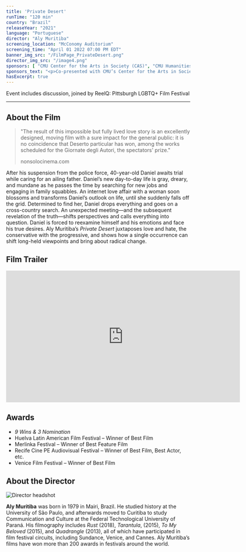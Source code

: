 ```yaml
---
title: 'Private Desert'
runTime: "120 min"
country: "Brazil"
releaseYear: "2021"
language: "Portuguese"
director: "Aly Muritiba"
screening_location: "McConomy Auditorium"
screening_time: "April 01 2022 07:00 PM EDT"
banner_img_src: "/FilmPage_PrivateDesert.png"
director_img_src: "/image4.png"
sponsors: [ "CMU Center for the Arts in Society (CAS)", "CMU Humanities Scholar Program", "CMU Center for Student Diversity and Inclusion", "Highmark Blue Cross Blue Shield" ]
sponsors_text: "<p>Co-presented with CMU’s Center for the Arts in Society and Humanities Scholars Program</p><p>Co-sponsored by Center for Student Diversity and Inclusion and Highmark Blue Cross Blue Shield</p>"
hasExcerpt: true
---
```


Event includes discussion, joined by ReelQ: Pittsburgh LGBTQ+ Film Festival

---

<section>

## About the Film

<blockquote class="blockquote">
  <p class="mb-0">"The result of this impossible but fully lived love story is an excellently designed, moving film with a sure impact for the general public: it is no coincidence that Deserto particular has won, among the works scheduled for the Giornate degli Autori, the spectators' prize."</p>
  <p class="blockquote-footer">nonsolocinema.com</p>
</blockquote>

After his suspension from the police force, 40-year-old Daniel awaits trial while caring for an ailing father. Daniel’s new day-to-day life is gray, dreary, and mundane as he passes the time by searching for new jobs and engaging in family squabbles. An internet love affair with a woman soon blossoms and transforms Daniel’s outlook on life, until she suddenly falls off the grid. Determined to find her, Daniel drops everything and goes on a cross-country search.  An unexpected meeting—and the subsequent revelation of the truth—shifts perspectives and calls everything into question. Daniel is forced to reexamine himself and his emotions and face his true desires. Aly Muritiba’s *Private Desert* juxtaposes love and hate, the conservative with the progressive, and shows how a single occurrence can shift long-held viewpoints and bring about radical change. 

</section>

<section>

## Film Trailer

<div class="trailer-container">
    <iframe width="640" height="360" src="https://www.youtube.com/embed/r75XLMFxscY" title="YouTube video player" frameborder="0" allow="accelerometer; autoplay; clipboard-write; encrypted-media; gyroscope; picture-in-picture" allowfullscreen></iframe>
</div>

</section>

<section>

## Awards

- *9 Wins & 3 Nomination*
- Huelva Latin American Film Festival – Winner of Best Film
- Merlinka Festival – Winner of Best Feature Film
- Recife Cine PE Audiovisual Festival – Winner of Best Film, Best Actor, etc.
- Venice Film Festival – Winner of Best Film


</section>

<section>

## About the Director

![Director headshot]($basePublicPath$/assets/films/director_headshots/image4.png)

**Aly Muritiba** was born in 1979 in Mairi, Brazil. He studied history at the University of São Paulo, and afterwards moved to Curitiba to study Communication and Culture at the Federal Technological University of Paraná. His filmography includes *Rust* (2018), *Tarantula*, (2015), *To My Beloved* (2015), and *Quadrangle* (2013), all of which have participated in film festival circuits, including Sundance, Venice, and Cannes. Aly Muritiba’s films have won more than 200 awards in festivals around the world. 


</section>
